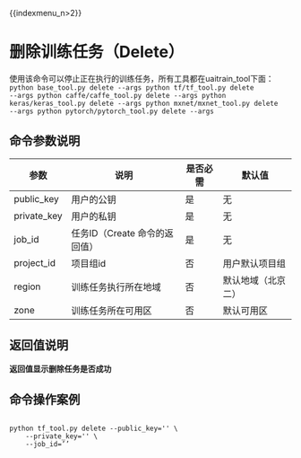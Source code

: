 {{indexmenu_n>2}}

# 删除训练任务（Delete）
使用该命令可以停止正在执行的训练任务，所有工具都在uaitrain\_tool下面：
<code>
python base_tool.py delete --args
python tf/tf_tool.py delete --args
python caffe/caffe_tool.py delete --args
python keras/keras_tool.py delete --args
python mxnet/mxnet_tool.py delete --args
python pytorch/pytorch_tool.py delete --args
</code>

## 命令参数说明

| 参数 | 说明 | 是否必需 | 默认值 |
| ---- | ---- | -------- | ------ |
| public\_key         | 用户的公钥                                              | 是              |        无     |
| private\_key        | 用户的私钥                                              | 是              |        无     |
| job\_id                | 任务ID（Create 命令的返回值）                 | 是              |      无      |
| project\_id         | 项目组id                                                  | 否               |        用户默认项目组   |
| region               | 训练任务执行所在地域                                 | 否               |       默认地域（北京二）   |
| zone                 | 训练任务所在可用区                                    | 否              |        默认可用区   |

## 返回值说明
**返回值显示删除任务是否成功**

## 命令操作案例
<code>
python tf_tool.py delete --public_key='<PUB_KEY>' \
    --private_key='<PRI_KEY>' \
    --job_id=’<JOB_ID>’
</code>